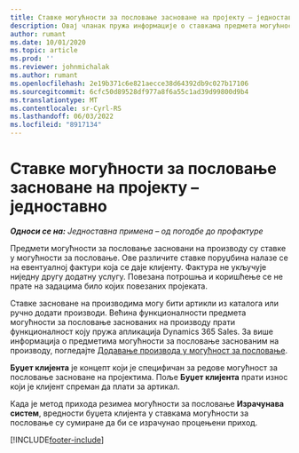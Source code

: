 ```yaml
---
title: Ставке могућности за пословање засноване на пројекту – једноставно
description: Овај чланак пружа информације о ставкама предмета могућности за пословање заснованим на производу у операцијама пројекта.
author: rumant
ms.date: 10/01/2020
ms.topic: article
ms.prod: ''
ms.reviewer: johnmichalak
ms.author: rumant
ms.openlocfilehash: 2e19b371c6e821aecce38d64392db9c027b17106
ms.sourcegitcommit: 6cfc50d89528df977a8f6a55c1ad39d99800d9b4
ms.translationtype: MT
ms.contentlocale: sr-Cyrl-RS
ms.lasthandoff: 06/03/2022
ms.locfileid: "8917134"
---
```

# <a name="product-based-opportunity-lines---lite"></a>Ставке могућности за пословање засноване на пројекту – једноставно

_**Односи се на:** Једноставна примена – од погодбе до профактуре_

Предмети могућности за пословање засновани на производу су ставке у могућности за пословање. Ове различите ставке поруџбина налазе се на евентуалној фактури која се даје клијенту. Фактура не укључује ниједну другу додатну услугу. Повезана потрошња и коришћење се не прате на задацима било којих повезаних пројеката.

Ставке засноване на производима могу бити артикли из каталога или ручно додати производи. Већина функционалности предмета могућности за пословање заснованих на производу прати функционалност коју пружа апликација Dynamics 365 Sales. За више информација о предметима могућности за пословање заснованим на производу, погледајте [Додавање производа у могућност за пословање](/dynamics365/sales-enterprise/add-products-opportunity).

**Буџет клијента** је концепт који је специфичан за редове могућност за пословање засноване на пројектима. Поље **Буџет клијента** прати износ који је клијент спреман да плати за артикал.

Када је метод прихода резимеа могућности за пословање **Израчунава систем**, вредности буџета клијента у ставкама могућности за пословање су сумиране да би се израчунао процењени приход. 



[!INCLUDE[footer-include](../../includes/footer-banner.md)]